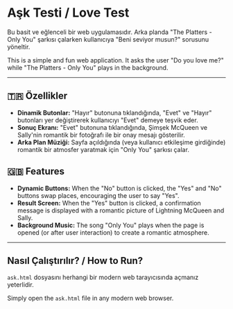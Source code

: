 # Aşk Testi / Love Test

Bu basit ve eğlenceli bir web uygulamasıdır. Arka planda "The Platters - Only You" şarkısı çalarken kullanıcıya "Beni seviyor musun?" sorusunu yöneltir.

This is a simple and fun web application. It asks the user "Do you love me?" while "The Platters - Only You" plays in the background.

---

## 🇹🇷 Özellikler

- **Dinamik Butonlar:** "Hayır" butonuna tıklandığında, "Evet" ve "Hayır" butonları yer değiştirerek kullanıcıyı "Evet" demeye teşvik eder.
- **Sonuç Ekranı:** "Evet" butonuna tıklandığında, Şimşek McQueen ve Sally'nin romantik bir fotoğrafı ile bir onay mesajı gösterilir.
- **Arka Plan Müziği:** Sayfa açıldığında (veya kullanıcı etkileşime girdiğinde) romantik bir atmosfer yaratmak için "Only You" şarkısı çalar.

## 🇬🇧 Features

- **Dynamic Buttons:** When the "No" button is clicked, the "Yes" and "No" buttons swap places, encouraging the user to say "Yes".
- **Result Screen:** When the "Yes" button is clicked, a confirmation message is displayed with a romantic picture of Lightning McQueen and Sally.
- **Background Music:** The song "Only You" plays when the page is opened (or after user interaction) to create a romantic atmosphere.

---

## Nasıl Çalıştırılır? / How to Run?

`ask.html` dosyasını herhangi bir modern web tarayıcısında açmanız yeterlidir.

Simply open the `ask.html` file in any modern web browser.
